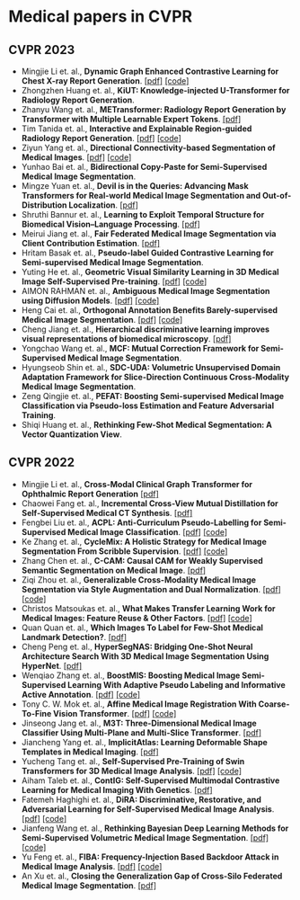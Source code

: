 # Medical papers in CVPR 

## CVPR 2023
- Mingjie Li et. al., **Dynamic Graph Enhanced Contrastive Learning for Chest X-ray Report Generation**. [[pdf]](https://arxiv.org/pdf/2303.10323v1.pdf) [[code]](https://github.com/mlii0117/dcl)
- Zhongzhen Huang et. al., **KiUT: Knowledge-injected U-Transformer for Radiology Report Generation**.
- Zhanyu Wang et. al., **METransformer: Radiology Report Generation by Transformer with Multiple Learnable Expert Tokens**. [[pdf]](https://arxiv.org/pdf/2304.02211v1.pdf)
- Tim Tanida et. al., **Interactive and Explainable Region-guided Radiology Report Generation**. [[pdf]](https://arxiv.org/pdf/2304.08295v1.pdf) [[code]](https://github.com/ttanida/rgrg)
- Ziyun Yang et. al., **Directional Connectivity-based Segmentation of Medical Images**. [[pdf]](https://arxiv.org/ftp/arxiv/papers/2304/2304.00145.pdf) [[code]](https://github.com/zyun-y/dconnnet)
- Yunhao Bai et. al., **Bidirectional Copy-Paste for Semi-Supervised Medical Image Segmentation**. 
- Mingze Yuan et. al., **Devil is in the Queries: Advancing Mask Transformers for Real-world Medical Image Segmentation and Out-of-Distribution Localization**. [[pdf]](https://arxiv.org/pdf/2304.00212.pdf)
- Shruthi Bannur et. al., **Learning to Exploit Temporal Structure for Biomedical Vision–Language Processing**. [[pdf]](https://arxiv.org/pdf/2301.04558.pdf)
- Meirui Jiang et. al., **Fair Federated Medical Image Segmentation via Client Contribution Estimation**. [[pdf]](https://arxiv.org/pdf/2303.16520.pdf)
- Hritam Basak et. al., **Pseudo-label Guided Contrastive Learning for Semi-supervised Medical Image Segmentation**. 
- Yuting He et. al., **Geometric Visual Similarity Learning in 3D Medical Image Self-Supervised Pre-training**. [[pdf]](https://arxiv.org/pdf/2303.00874.pdf) [[code]](https://github.com/yutinghe-list/gvsl)
- AIMON RAHMAN et. al., **Ambiguous Medical Image Segmentation using Diffusion Models**. [[pdf]](https://arxiv.org/pdf/2304.04745.pdf) [[code]](https://github.com/aimansnigdha/ambiguous-medical-image-segmentation-using-diffusion-models)
- Heng Cai et. al., **Orthogonal Annotation Benefits Barely-supervised Medical Image Segmentation**. [[pdf]](https://arxiv.org/pdf/2303.13090.pdf) [[code]](https://github.com/hengcai-nju/desco)
- Cheng Jiang et. al., **Hierarchical discriminative learning improves visual representations of biomedical microscopy**. [[pdf]](https://arxiv.org/pdf/2303.01605.pdf)
- Yongchao Wang et. al., **MCF: Mutual Correction Framework for Semi-Supervised Medical Image Segmentation**. 
- Hyungseob Shin et. al., **SDC-UDA: Volumetric Unsupervised Domain Adaptation Framework for Slice-Direction Continuous Cross-Modality Medical Image Segmentation**. 
- Zeng Qingjie et. al., **PEFAT: Boosting Semi-supervised Medical Image Classification via Pseudo-loss Estimation and Feature Adversarial Training**. 
- Shiqi Huang et. al., **Rethinking Few-Shot Medical Segmentation: A Vector Quantization View**. 

## CVPR 2022
- Mingjie Li et. al., **Cross-Modal Clinical Graph Transformer for Ophthalmic Report Generation** [[pdf]](https://openaccess.thecvf.com/content/CVPR2022/papers/Li_Cross-Modal_Clinical_Graph_Transformer_for_Ophthalmic_Report_Generation_CVPR_2022_paper.pdf)
- Chaowei Fang et. al., **Incremental Cross-View Mutual Distillation for Self-Supervised Medical CT Synthesis**. [[pdf]](https://openaccess.thecvf.com/content/CVPR2022/papers/Fang_Incremental_Cross-View_Mutual_Distillation_for_Self-Supervised_Medical_CT_Synthesis_CVPR_2022_paper.pdf) 
- Fengbei Liu et. al., **ACPL: Anti-Curriculum Pseudo-Labelling for Semi-Supervised Medical Image Classification**. [[pdf]](https://openaccess.thecvf.com/content/CVPR2022/papers/Liu_ACPL_Anti-Curriculum_Pseudo-Labelling_for_Semi-Supervised_Medical_Image_Classification_CVPR_2022_paper.pdf) [[code]](https://github.com/FBLADL/ACPL)
- Ke Zhang et. al., **CycleMix: A Holistic Strategy for Medical Image Segmentation From Scribble Supervision**. [[pdf]](https://openaccess.thecvf.com/content/CVPR2022/papers/Zhang_CycleMix_A_Holistic_Strategy_for_Medical_Image_Segmentation_From_Scribble_CVPR_2022_paper.pdf) [[code]](https://github.com/bwgzk/cyclemix)
- Zhang Chen et. al., **C-CAM: Causal CAM for Weakly Supervised Semantic Segmentation on Medical Image**. [[pdf]](https://openaccess.thecvf.com/content/CVPR2022/papers/Chen_C-CAM_Causal_CAM_for_Weakly_Supervised_Semantic_Segmentation_on_Medical_CVPR_2022_paper.pdf) 
- Ziqi Zhou et. al., **Generalizable Cross-Modality Medical Image Segmentation via Style Augmentation and Dual Normalization**. [[pdf]](https://openaccess.thecvf.com/content/CVPR2022/papers/Zhou_Generalizable_Cross-Modality_Medical_Image_Segmentation_via_Style_Augmentation_and_Dual_CVPR_2022_paper.pdf) [[code]](https://github.com/zzzqzhou/dual-normalization)
- Christos Matsoukas et. al., **What Makes Transfer Learning Work for Medical Images: Feature Reuse & Other Factors**. [[pdf]](https://openaccess.thecvf.com/content/CVPR2022/papers/Matsoukas_What_Makes_Transfer_Learning_Work_for_Medical_Images_Feature_Reuse_CVPR_2022_paper.pdf) [[code]](https://github.com/chrismats/feature-reuse)
- Quan Quan et. al., **Which Images To Label for Few-Shot Medical Landmark Detection?**. [[pdf]](https://openaccess.thecvf.com/content/CVPR2022/papers/Quan_Which_Images_To_Label_for_Few-Shot_Medical_Landmark_Detection_CVPR_2022_paper.pdf) 
- Cheng Peng et. al., **HyperSegNAS: Bridging One-Shot Neural Architecture Search With 3D Medical Image Segmentation Using HyperNet**. [[pdf]](https://openaccess.thecvf.com/content/CVPR2022/papers/Peng_HyperSegNAS_Bridging_One-Shot_Neural_Architecture_Search_With_3D_Medical_Image_CVPR_2022_paper.pdf) 
- Wenqiao Zhang et. al., **BoostMIS: Boosting Medical Image Semi-Supervised Learning With Adaptive Pseudo Labeling and Informative Active Annotation**. [[pdf]](https://openaccess.thecvf.com/content/CVPR2022/papers/Zhang_BoostMIS_Boosting_Medical_Image_Semi-Supervised_Learning_With_Adaptive_Pseudo_Labeling_CVPR_2022_paper.pdf) [[code]](https://github.com/wannature/BoostMIS)
- Tony C. W. Mok et. al., **Affine Medical Image Registration With Coarse-To-Fine Vision Transformer**. [[pdf]](https://openaccess.thecvf.com/content/CVPR2022/papers/Mok_Affine_Medical_Image_Registration_With_Coarse-To-Fine_Vision_Transformer_CVPR_2022_paper.pdf) [[code]](https://github.com/cwmok/C2FViT)
- Jinseong Jang et. al., **M3T: Three-Dimensional Medical Image Classifier Using Multi-Plane and Multi-Slice Transformer**. [[pdf]](https://openaccess.thecvf.com/content/CVPR2022/papers/Jang_M3T_Three-Dimensional_Medical_Image_Classifier_Using_Multi-Plane_and_Multi-Slice_Transformer_CVPR_2022_paper.pdf) 
- Jiancheng Yang et. al., **ImplicitAtlas: Learning Deformable Shape Templates in Medical Imaging**. [[pdf]](https://openaccess.thecvf.com/content/CVPR2022/papers/Yang_ImplicitAtlas_Learning_Deformable_Shape_Templates_in_Medical_Imaging_CVPR_2022_paper.pdf) 
- Yucheng Tang et. al., **Self-Supervised Pre-Training of Swin Transformers for 3D Medical Image Analysis**. [[pdf]](https://openaccess.thecvf.com/content/CVPR2022/papers/Tang_Self-Supervised_Pre-Training_of_Swin_Transformers_for_3D_Medical_Image_Analysis_CVPR_2022_paper.pdf) [[code]](https://github.com/Project-MONAI/research-contributions)
- Aiham Taleb et. al., **ContIG: Self-Supervised Multimodal Contrastive Learning for Medical Imaging With Genetics**. [[pdf]](https://openaccess.thecvf.com/content/CVPR2022/papers/Taleb_ContIG_Self-Supervised_Multimodal_Contrastive_Learning_for_Medical_Imaging_With_Genetics_CVPR_2022_paper.pdf) 
- Fatemeh Haghighi et. al., **DiRA: Discriminative, Restorative, and Adversarial Learning for Self-Supervised Medical Image Analysis**. [[pdf]](https://openaccess.thecvf.com/content/CVPR2022/papers/Haghighi_DiRA_Discriminative_Restorative_and_Adversarial_Learning_for_Self-Supervised_Medical_Image_CVPR_2022_paper.pdf) [[code]](https://github.com/fhaghighi/DiRA)
- Jianfeng Wang et. al., **Rethinking Bayesian Deep Learning Methods for Semi-Supervised Volumetric Medical Image Segmentation**. [[pdf]](https://openaccess.thecvf.com/content/CVPR2022/papers/Wang_Rethinking_Bayesian_Deep_Learning_Methods_for_Semi-Supervised_Volumetric_Medical_Image_CVPR_2022_paper.pdf) [[code]](https://github.com/jianf-wang/gbdl)
- Yu Feng et. al., **FIBA: Frequency-Injection Based Backdoor Attack in Medical Image Analysis**. [[pdf]](https://openaccess.thecvf.com/content/CVPR2022/papers/Feng_FIBA_Frequency-Injection_Based_Backdoor_Attack_in_Medical_Image_Analysis_CVPR_2022_paper.pdf) [[code]](https://github.com/hazardfy/fiba)
- An Xu et. al., **Closing the Generalization Gap of Cross-Silo Federated Medical Image Segmentation**. [[pdf]](https://openaccess.thecvf.com/content/CVPR2022/papers/Xu_Closing_the_Generalization_Gap_of_Cross-Silo_Federated_Medical_Image_Segmentation_CVPR_2022_paper.pdf) 